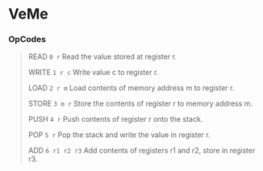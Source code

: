 # VeMe

### OpCodes
>
>READ `0 r` Read the value stored at register r.
>
>WRITE `1 r c` Write value c to register r.
>
>LOAD `2 r m` Load contents of memory address m to register r.
>
>STORE `3 m r` Store the contents of register r to memory address m.
>
>PUSH `4 r` Push contents of register r onto the stack.
>
>POP `5 r` Pop the stack and write the value in register r.
>
>ADD `6 r1 r2 r3` Add contents of registers r1 and r2, store in register r3.
